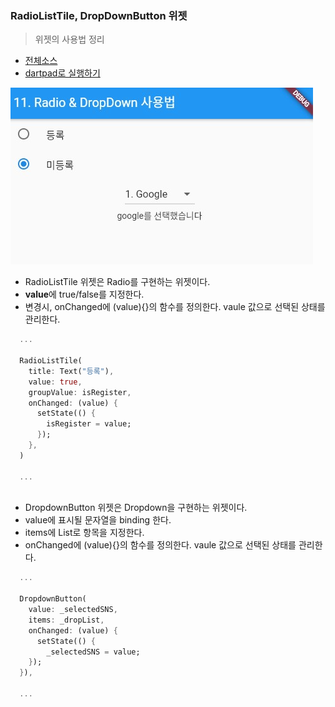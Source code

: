 ### RadioListTile, DropDownButton 위젯 
> 위젯의 사용법 정리

- [전체소스](../../lib/basic/RadioDropdownExample.dart)
- [dartpad로 실행하기](https://dartpad.dev/e9ea2f65aecfa85f65816dd783c48784?null_safety=false)

![](../images/RadioDropDownExample.jpg)

- RadioListTile 위젯은 Radio를 구현하는 위젯이다. 
- **value**에 true/false를 지정한다. 
- 변경시, onChanged에 (value){}의 함수를 정의한다. vaule 값으로 선택된 상태를 관리한다. 

~~~dart
  ...
  
  RadioListTile(
    title: Text("등록"),
    value: true,
    groupValue: isRegister,
    onChanged: (value) {
      setState(() {
        isRegister = value;
      });
    },
  )

  ...
  
~~~

- DropdownButton 위젯은 Dropdown을 구현하는 위젯이다. 
- value에 표시될 문자열을 binding 한다. 
- items에 List로 항목을 지정한다. 
- onChanged에 (value){}의 함수를 정의한다. vaule 값으로 선택된 상태를 관리한다. 

~~~dart
  ...

  DropdownButton(
    value: _selectedSNS,
    items: _dropList,
    onChanged: (value) {
      setState(() {
        _selectedSNS = value;
    });
  }),
  
  ...
~~~